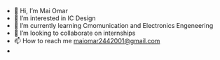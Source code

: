 - 👋 Hi, I’m Mai Omar
- 👀 I’m interested in IC Design
- 🌱 I’m currently learning Cmomunication and Electronics Engeneering
- 💞️ I’m looking to collaborate on  internships 
- 📫 How to reach me maiomar2442001@gmail.com
- 

<!---
maiomar88/maiomar88 is a ✨ special ✨ repository because its `README.md` (this file) appears on your GitHub profile.
You can click the Preview link to take a look at your changes.
--->
